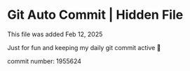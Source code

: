 # Git Auto Commit | Hidden File

This file was added Feb 12, 2025

Just for fun and keeping my daily git commit active 🤪

commit number: 1955624
